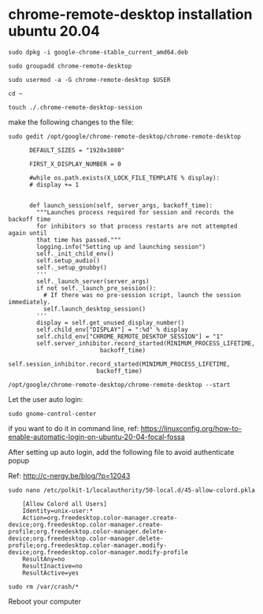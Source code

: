 # chrome-remote-desktop installation ubuntu 20.04
	sudo dpkg -i google-chrome-stable_current_amd64.deb

	sudo groupadd chrome-remote-desktop

	sudo usermod -a -G chrome-remote-desktop $USER

	cd ~

	touch ./.chrome-remote-desktop-session

make the following changes to the file:

	sudo gedit /opt/google/chrome-remote-desktop/chrome-remote-desktop

		  DEFAULT_SIZES = "1920x1080"

		  FIRST_X_DISPLAY_NUMBER = 0

		  #while os.path.exists(X_LOCK_FILE_TEMPLATE % display):
		  # display += 1


		  def launch_session(self, server_args, backoff_time):
		    """Launches process required for session and records the backoff time
		    for inhibitors so that process restarts are not attempted again until
		    that time has passed."""
		    logging.info("Setting up and launching session")
		    self._init_child_env()
		    self.setup_audio()
		    self._setup_gnubby()
		    '''
		    self._launch_server(server_args)
		    if not self._launch_pre_session():
		      # If there was no pre-session script, launch the session immediately.
		      self.launch_desktop_session()
		    '''
		    display = self.get_unused_display_number()
		    self.child_env["DISPLAY"] = ":%d" % display
		    self.child_env["CHROME_REMOTE_DESKTOP_SESSION"] = "1"
		    self.server_inhibitor.record_started(MINIMUM_PROCESS_LIFETIME,
						      backoff_time)
		    self.session_inhibitor.record_started(MINIMUM_PROCESS_LIFETIME,
						     backoff_time)
		                             
	/opt/google/chrome-remote-desktop/chrome-remote-desktop --start

Let the user auto login:

	sudo gnome-control-center

if you want to do it in command line, ref: https://linuxconfig.org/how-to-enable-automatic-login-on-ubuntu-20-04-focal-fossa

After setting up auto login, add the following file to avoid authenticate popup

Ref: http://c-nergy.be/blog/?p=12043

	sudo nano /etc/polkit-1/localauthority/50-local.d/45-allow-colord.pkla

		[Allow Colord all Users]
		Identity=unix-user:*
		Action=org.freedesktop.color-manager.create-device;org.freedesktop.color-manager.create-profile;org.freedesktop.color-manager.delete-device;org.freedesktop.color-manager.delete-profile;org.freedesktop.color-manager.modify-device;org.freedesktop.color-manager.modify-profile
		ResultAny=no
		ResultInactive=no
		ResultActive=yes
	
	sudo rm /var/crash/*

Reboot your computer
